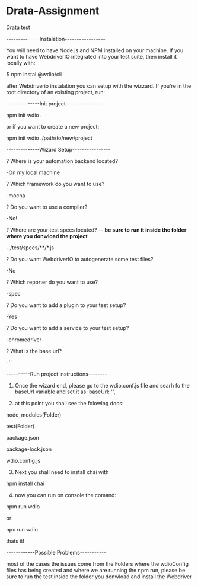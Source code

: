 # Drata-Assignment
Drata test

--------------Instalation-----------------

You will need to have Node.js and NPM installed on your machine. 
If you want to have WebdriverIO integrated into your test suite, then install it locally with:

$ npm instal @wdio/cli  

after Webdriverio instalation you can setup with the wizzard. 
If you're in the root directory of an existing project, run:

--------------Init project----------------

npm init wdio .

or if you want to create a new project:

npm init wdio ./path/to/new/project

--------------Wizard Setup----------------

? Where is your automation backend located? 

-On my local machine

? Which framework do you want to use? 

-mocha

? Do you want to use a compiler? 

-No!

? Where are your test specs located? -- **be sure to run it inside the folder where you donwload the project** 

-./test/specs/**/*.js

? Do you want WebdriverIO to autogenerate some test files? 

-No

? Which reporter do you want to use? 

-spec

? Do you want to add a plugin to your test setup?

-Yes

? Do you want to add a service to your test setup? 

-chromedriver

? What is the base url? 

-''

----------Run project instructions--------

1.  Once the wizard end, please go to the wdio.conf.js file and searh fo the baseUrl variable and set it as: baseUrl: '',

2.  at this point you shall see the folowing docs:

node_modules(Folder)

test(Folder)

package.json

package-lock.json

wdio.config.js

3.  Next you shall need to install chai with

npm install chai 

4.  now you can run on console the comand:

npm run wdio

or

npx run wdio

thats it!

------------Possible Problems-----------

most of the cases the issues come from the Folders where the wdioConfig files has being created and where we are running the npm run, please be sure to run the test inside the folder you donwload and install the Webdriver

